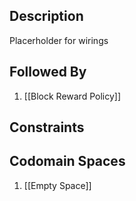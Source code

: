 ## Description

Placerholder for wirings
## Followed By
1. [[Block Reward Policy]]

## Constraints
## Codomain Spaces
1. [[Empty Space]]

